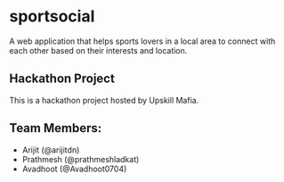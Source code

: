 # sportsocial

A web application that helps sports lovers in a local area to connect with each other based on their interests and location.

## Hackathon Project

This is a hackathon project hosted by Upskill Mafia.

## Team Members:

- Arijit (@arijitdn)
- Prathmesh (@prathmeshladkat)
- Avadhoot (@Avadhoot0704)
